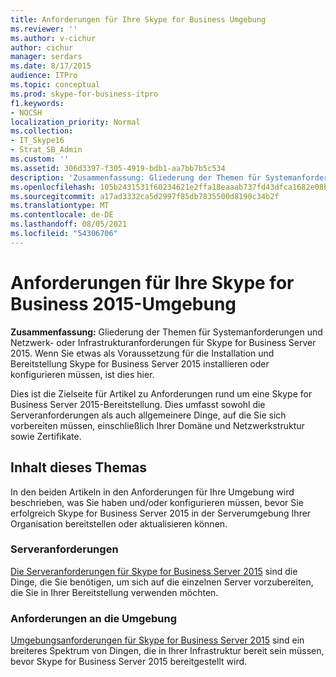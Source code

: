 ```yaml
---
title: Anforderungen für Ihre Skype for Business Umgebung
ms.reviewer: ''
ms.author: v-cichur
author: cichur
manager: serdars
ms.date: 8/17/2015
audience: ITPro
ms.topic: conceptual
ms.prod: skype-for-business-itpro
f1.keywords:
- NOCSH
localization_priority: Normal
ms.collection:
- IT_Skype16
- Strat_SB_Admin
ms.custom: ''
ms.assetid: 306d3397-f305-4919-bdb1-aa7bb7b5c534
description: 'Zusammenfassung: Gliederung der Themen für Systemanforderungen und Netzwerk- oder Infrastrukturanforderungen für Skype for Business Server 2015. Wenn Sie etwas als Voraussetzung für die Installation und Bereitstellung Skype for Business Server 2015 installieren oder konfigurieren müssen, ist dies hier.'
ms.openlocfilehash: 105b2431531f60234621e2ffa18eaaab737fd43dfca1682e08b815ea4a08fabc
ms.sourcegitcommit: a17ad3332ca5d2997f85db7835500d8190c34b2f
ms.translationtype: MT
ms.contentlocale: de-DE
ms.lasthandoff: 08/05/2021
ms.locfileid: "54306706"
---
```

# <a name="requirements-for-your-skype-for-business-2015-environment"></a>Anforderungen für Ihre Skype for Business 2015-Umgebung
 
**Zusammenfassung:** Gliederung der Themen für Systemanforderungen und Netzwerk- oder Infrastrukturanforderungen für Skype for Business Server 2015. Wenn Sie etwas als Voraussetzung für die Installation und Bereitstellung Skype for Business Server 2015 installieren oder konfigurieren müssen, ist dies hier.
  
Dies ist die Zielseite für Artikel zu Anforderungen rund um eine Skype for Business Server 2015-Bereitstellung. Dies umfasst sowohl die Serveranforderungen als auch allgemeinere Dinge, auf die Sie sich vorbereiten müssen, einschließlich Ihrer Domäne und Netzwerkstruktur sowie Zertifikate.
  
## <a name="whats-in-this-topic"></a>Inhalt dieses Themas

In den beiden Artikeln in den Anforderungen für Ihre Umgebung wird beschrieben, was Sie haben und/oder konfigurieren müssen, bevor Sie erfolgreich Skype for Business Server 2015 in der Serverumgebung Ihrer Organisation bereitstellen oder aktualisieren können.
  
### <a name="server-requirements"></a>Serveranforderungen

[Die Serveranforderungen für Skype for Business Server 2015](server-requirements.md) sind die Dinge, die Sie benötigen, um sich auf die einzelnen Server vorzubereiten, die Sie in Ihrer Bereitstellung verwenden möchten.
  
### <a name="environmental-requirements"></a>Anforderungen an die Umgebung

[Umgebungsanforderungen für Skype for Business Server 2015](environmental-requirements.md) sind ein breiteres Spektrum von Dingen, die in Ihrer Infrastruktur bereit sein müssen, bevor Skype for Business Server 2015 bereitgestellt wird.
  

